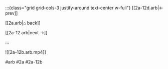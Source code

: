 :::{class="grid grid-cols-3 justify-around text-center w-full"}
[[2a-12d.arb|← prev]]

[[2a.arb|⌂ back]]

[[2a-12.arb|next →]]

:::

![[2a-12b.arb.mp4]]

#arb #2a #2a-12b